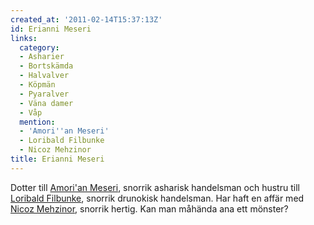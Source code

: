 ```yaml
---
created_at: '2011-02-14T15:37:13Z'
id: Erianni Meseri
links:
  category:
  - Asharier
  - Bortskämda
  - Halvalver
  - Köpmän
  - Pyaralver
  - Väna damer
  - Våp
  mention:
  - 'Amori''an Meseri'
  - Loribald Filbunke
  - Nicoz Mehzinor
title: Erianni Meseri
---
```


Dotter till [Amori'an Meseri], snorrik asharisk handelsman och hustru till [Loribald Filbunke],
snorrik drunokisk handelsman. Har haft en affär med [Nicoz Mehzinor], snorrik hertig. Kan man
måhända ana ett mönster?

  [Amori'an Meseri]: Amorian_Meseri
  [Loribald Filbunke]: Loribald_Filbunke
  [Nicoz Mehzinor]: Nicoz_Mehzinor